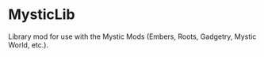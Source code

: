 # MysticLib
Library mod for use with the Mystic Mods (Embers, Roots, Gadgetry, Mystic World, etc.).

